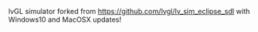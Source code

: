 
lvGL simulator forked from https://github.com/lvgl/lv_sim_eclipse_sdl
with Windows10 and MacOSX updates! <br>

